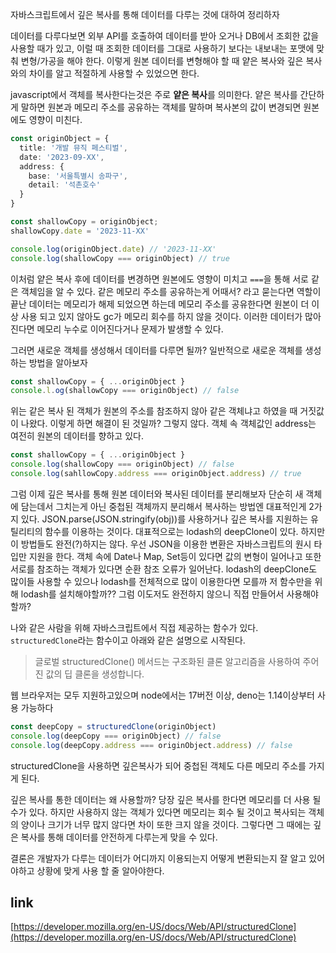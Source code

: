 자바스크립트에서 깊은 복사를 통해 데이터를 다루는 것에 대하여 정리하자

데이터를 다루다보면 외부 API를 호출하여 데이터를 받아 오거나 DB에서 조회한 값을 사용할 때가 있고, 이럴 때 조회한 데이터를 그대로 사용하기 보다는 내보내는 포맷에 맞춰 변형/가공을 해야 한다. 이렇게 원본 데이터를 변형해야 할 때 얕은 복사와 깊은 복사와의 차이를 알고 적절하게 사용할 수 있었으면 한다.

javascript에서 객체를 복사한다는것은 주로 **얕은 복사**를 의미한다. 얕은 복사를 간단하게 말하면 원본과 메모리 주소를 공유하는 객체를 말하며 복사본의 값이 변경되면 원본에도 영향이 미친다.
```ts
const originObject = {
  title: '개발 뮤직 페스티벌',
  date: '2023-09-XX',
  address: {
    base: '서울특별시 송파구',
    detail: '석촌호수'
  }
}

const shallowCopy = originObject;
shallowCopy.date = '2023-11-XX'

console.log(originObject.date) // '2023-11-XX'
console.log(shallowCopy === originObject) // true
```
이처럼 얕은 복사 후에 데이터를 변경하면 원본에도 영향이 미치고 `===`을 통해 서로 같은 객체임을 알 수 있다. 같은 메모리 주소를 공유하는게 어때서? 라고 묻는다면 역할이 끝난 데이터는 메모리가 해제 되었으면 하는데 메모리 주소를 공유한다면 원본이 더 이상 사용 되고 있지 않아도 gc가 메모리 회수를 하지 않을 것이다. 이러한 데이터가 많아진다면 메모리 누수로 이어진다거나 문제가 발생할 수 있다.

그러면 새로운 객체를 생성해서 데이터를 다루면 될까? 일반적으로 새로운 객체를 생성하는 방법을 알아보자
```ts
const shallowCopy = { ...originObject }
console.l.og(shallowCopy === originObject) // false
```
위는 같은 복사 된 객체가 원본의 주소를 참조하지 않아 같은 객체냐고 하였을 때 거짓값이 나왔다. 이렇게 하면 해결이 된 것일까? 그렇지 않다. 객체 속 객체값인 address는 여전히 원본의 데이터를 향하고 있다.
```ts
const shallowCopy = { ...originObject }
console.log(shallowCopy === originObject) // false
console.log(sahllowCopy.address === originObject.address) // true
```

그럼 이제 깊은 복사를 통해 원본 데이터와 복사된 데이터를 분리해보자
단순히 새 객체에 담는데서 그치는게 아닌 중첩된 객체까지 분리해서 복사하는 방법엔 대표적인게 2가지 있다.
JSON.parse(JSON.stringify(obj))를 사용하거나 깊은 복사를 지원하는 유틸리티의 함수를 이용하는 것이다. 대표적으로는 lodash의 deepClone이 있다. 하지만 이 방법들도 완전(?)하지는 않다.
우선 JSON을 이용한 변환은 자바스크립트의 원시 타입만 지원을 한다. 객체 속에 Date나 Map, Set등이 있다면 값의 변형이 일어나고 또한 서로를 참조하는 객체가 있다면 순환 참조 오류가 일어난다.
lodash의 deepClone도 많이들 사용할 수 있으나 lodash를 전체적으로 많이 이용한다면 모를까 저 함수만을 위해 lodash를 설치해야할까?? 그럼 이도저도 완전하지 않으니 직접 만들어서 사용해야할까?

나와 같은 사람을 위해 자바스크립트에서 직접 제공하는 함수가 있다. `structuredClone`라는 함수이고 아래와 같은 설명으로 시작된다.
> 글로벌 structuredClone() 메서드는 구조화된 클론 알고리즘을 사용하여 주어진 값의 딥 클론을 생성합니다.

웹 브라우저는 모두 지원하고있으며 node에서는 17버전 이상, deno는 1.14이상부터 사용 가능하다
```ts
const deepCopy = structuredClone(originObject)
console.log(deepCopy === originObject) // false
console.log(deepCopy.address === originObject.address) // false
```
structuredClone을 사용하면 깊은복사가 되어 중첩된 객체도 다른 메모리 주소를 가지게 된다.

깊은 복사를 통한 데이터는 왜 사용할까?
당장 깊은 복사를 한다면 메모리를 더 사용 될 수가 있다. 하지만 사용하지 않는 객체가 있다면 메모리는 회수 될 것이고 복사되는 객체의 양이나 크기가 너무 많지 않다면 차이 또한 크지 않을 것이다. 그렇다면 그 때에는 깊은 복사를 통해 데이터를 안전하게 다루는게 맞을 수 있다.

결론은 개발자가 다루는 데이터가 어디까지 이용되는지 어떻게 변환되는지 잘 알고 있어야하고 상황에 맞게 사용 할 줄 알아야한다.


## link
[https://developer.mozilla.org/en-US/docs/Web/API/structuredClone](https://developer.mozilla.org/en-US/docs/Web/API/structuredClone)